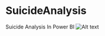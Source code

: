 # SuicideAnalysis
Suicide Analysis In Power BI
![Alt text](https://sabrangindia.in/sites/default/files/inline-images/Suicide.jpg)
